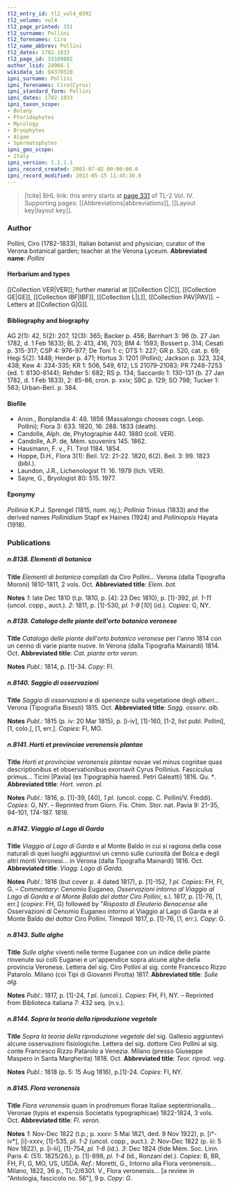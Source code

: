 ```yaml
---
tl2_entry_id: tl2_vol4_0392
tl2_volume: vol4
tl2_page_printed: 331
tl2_surname: Pollini
tl2_forenames: Ciro
tl2_name_abbrev: Pollini
tl2_dates: 1782-1833
tl2_page_id: 33189802
author_lsid: 24966-1
wikidata_id: Q4370320
ipni_surname: Pollini
ipni_forenames: Ciro(Cyrus)
ipni_standard_form: Pollini
ipni_dates: 1782-1833
ipni_taxon_scope: 
- Botany
- Pteridophytes
- Mycology
- Bryophytes
- Algae
- Spermatophytes
ipni_geo_scope: 
- Italy
ipni_version: 1.1.1.1
ipni_record_created: 2003-07-02 00:00:00.0
ipni_record_modified: 2013-05-15 11:45:30.0
---
```



> [!cite] BHL link: this entry starts at [page 331](https://www.biodiversitylibrary.org/page/33189802) of TL-2 Vol. IV.
> Supporting pages: [[Abbreviations|abbreviations]], [[Layout key|layout key]].

### Author

Pollini, Ciro (1782-1833), Italian botanist and physician; curator of the Verona botanical garden; teacher at the Verona Lyceum. 
**Abbreviated name**: *Pollini*

#### Herbarium and types

[[Collection VER|VER]]; further material at [[Collection C|C]], [[Collection GE|GE]], [[Collection IBF|IBF]], [[Collection L|L]], [[Collection PAV|PAV]]. – Letters at [[Collection G|G]].

#### Bibliography and biography

AG 2(1): 42, 5(2): 207, 12(3): 365; Backer p. 456; Barnhart 3: 96 (b. 27 Jan 1782, d. 1 Feb 1833); BL 2: 413, 416, 703; BM 4: 1593; Bossert p. 314; Cesati p. 315-317; CSP 4: 976-977; De Toni 1: c; DTS 1: 227; GR p. 520, cat. p. 69; Hegi 5(2): 1448; Herder p. 471; Hortus 3: 1201 (Pollini); Jackson p. 323, 324, 438; Kew 4: 334-335; KR 1: 506, 549, 612; LS 21079-21083; PR 7248-7253 (ed. 1: 8130-8144); Rehder 5: 682; RS p. 134; Saccardo 1: 130-131 (b. 27 Jan 1782, d. 1 Feb 1833), 2: 85-86, cron. p. xxix; SBC p. 129; SO 798; Tucker 1: 563; Urban-Berl. p. 384.

#### Biofile

- Anon., Bonplandia 4: 48. 1856 (Massalongo chooses cogn. Leop. Pollini); Flora 3: 633. 1820, 16: 288. 1833 (death).
- Candolle, Alph. de, Phytographie 440. 1880 (coll. VER).
- Candolle, A.P. de, Mém. souvenirs 145. 1862.
- Hausmann, F. v., Fl. Tirol 1184. 1854.
- Hoppe, D.H., Flora 3(1): Beil. 1/2: 21-22. 1820, 6(2). Beil. 3: 99. 1823 (bibl.).
- Laundon, J.R., Lichenologist 11: 16. 1979 (lich. VER).
- Sayre, G., Bryologist 80: 515. 1977.

#### Eponymy

*Pollinia* K.P.J. Sprengel (1815, *nom. rej.*); *Pollinia* Trinius (1833) and the derived names *Pollinidium* Stapf ex Haines (1924) and *Polliniopsis* Hayata (1918).

### Publications

##### n.8138. Elementi di botanica

**Title**
*Elementi di botanica* compilati da Ciro Pollini... Verona (dalla Tipografia Moroni) 1810-1811, 2 vols. Oct.
**Abbreviated title**: *Elem. bot.*

**Notes**
*1*: late Dec 1810 (t.p. 1810, p. \[4\]: 23 Dec 1810), p. \[1\]-392, *pl. 1-11* (uncol. copp., auct.).
*2*: 1811, p. \[1\]-530, *pl. 1-9* \[*10*\] (id.).
*Copies*: G, NY.

##### n.8139. Catalogo delle piante dell'orto botanico veronese

**Title**
*Catalogo delle piante dell'orto botanico veronese* per l'anno 1814 con un cenno di varie piante nuove. In Verona (dalla Tipografia Mainardi) 1814. Oct.
**Abbreviated title**: *Cat. piante orto veron.*

**Notes**
*Publ*.: 1814, p. \[1\]-34. *Copy*: FI.

##### n.8140. Saggio di osservazioni

**Title**
*Saggio di osservazioni* e di sperienze sulla vegetatione degli *alberi*... Verona (Tipografia Bisesti) 1815. Oct.
**Abbreviated title**: *Sagg. osserv. alb.*

**Notes**
*Publ*.: 1815 (p. iv: 20 Mar 1815), p. \[i-iv\], \[1\]-160, \[1-2, list publ. Pollini\], \[1, colo.\], \[1, err.\]. *Copies*: FI, MO.

##### n.8141. Horti et provinciae veronensis plantae

**Title**
*Horti et provinciae veronensis plantae* novae vel minus cognitae quas descriptionibus et observationibus exornavit Cyrus Pollinius. Fasciculus primus... Ticini \[Pavia\] (ex Tipographia haered. Petri Galeatti) 1816. Qu. †.
**Abbreviated title**: *Hort. veron. pl.*

**Notes**
*Publ*.: 1816, p. \[1\]-39, \[40\], *1 pl*. (uncol. copp. C. Pollini/V. Freddi). *Copies*: G, NY. – Reprinted from Giorn. Fis. Chim. Stor. nat. Pavia 9: 21-35, 94-101, 174-187. 1816.

##### n.8142. Viaggio al Lago di Garda

**Title**
*Viaggio al Lago di Garda* e al Monte Baldo in cui si ragiona della cose naturali di quei luoghi aggiuntovi un cenno sulle curiosità del Bolca e degli altri monti Veronesi... in Verona (dalla Tipografia Mainardi) 1816. Oct.
**Abbreviated title**: *Viagg. Lago di Garda*.

**Notes**
*Publ*.: 1816 (but cover p. 4 dated 1817), p. \[1\]-152, *1 pl. Copies*: FH, FI, G. – *Commentary*: Cenomio Euganeo, *Osservazioni intorno al Viaggio al Lago di Garda e al Monte Baldo del dottor Ciro Pollini*, s.l. 1817, p. \[1\]-76, \[1, err.\] (*copies*: FH, G) followed by "*Risposto di Eleuterio Benacense* alle Osservazioni di Cenomio Euganeo intorno al Viaggio al Lago di Garda e al Monte Baldo del dottor Ciro Pollini. Timepoli 1817, p. \[1\]-76, \[1, err.).
*Copy*: G.

##### n.8143. Sulle alghe

**Title**
*Sulle alghe* viventi nelle terme Euganee con un indice delle piante rinvenute sui colli Euganei e un'appendice sopra alcune alghe della provincia Veronese. Lettera del sig. Ciro Pollini al sig. conte Francesco Rizzo Patarolo. Milano (coi Tipi di Giovanni Pirotta) 1817.
**Abbreviated title**: *Sulle alg.*

**Notes**
*Publ*.: 1817, p. \[1\]-24, *1 pl*. (uncol.). *Copies*: FH, FI, NY. – Reprinted from Biblioteca italiana 7: 432 seq. (n.v.).

##### n.8144. Sopra la teoria della riproduzione vegetale

**Title**
*Sopra la teoria della riproduzione vegetale* del sig. Gallesio aggiuntevi alcune osservazioni fisiologiche. Lettera del sig. dottore Ciro Pollini al sig. conte Francesco Rizzo Patarolo a Venezia. Milano (presso Giuseppe Maspero in Santa Margherita) 1818. Oct.
**Abbreviated title**: *Teor. riprod. veg.*

**Notes**
*Publ*.: 1818 (p. 5: 15 Aug 1816), p.\[1\]-24. *Copies*: FI, NY.

##### n.8145. Flora veronensis

**Title**
*Flora veronensis* quam in prodromum florae Italiae septentrionalis... Veronae (typis et expensis Societatis typographicae) 1822-1824, 3 vols. Oct.
**Abbreviated title**: *Fl. veron.*

**Notes**
*1*: Nov-Dec 1822 (t.p.; p. xxxv: 5 Mai 1821, ded. 9 Nov 1922), p. \[i\*-iv\*\], \[i\]-xxxv, \[1\]-535, *pl. 1-2* (uncol. copp., auct.).
*2*: Nov-Dec 1822 (p. iii: 5 Nov 1822), p. \[i-iii\], \[1\]-754, *pl. 1-6* (id.).
*3*: Dec 1824 (fide Mém. Soc. Linn. Paris 4: (51). 1825/26.), p. \[1\]-898, *pl. 1-4* (id., Ronzani del.).
*Copies*: B, BR, FH, FI, G, MO, US, USDA.
*Ref*.: Moretti, G., Intorno alla Flora veronensis... Milano, 1822, 36 p., TL-2/6301. V., Flora veronensis... \[a review in "Antologia, fascicolo no. 56"\], 9 p. *Copy*: *G*.


